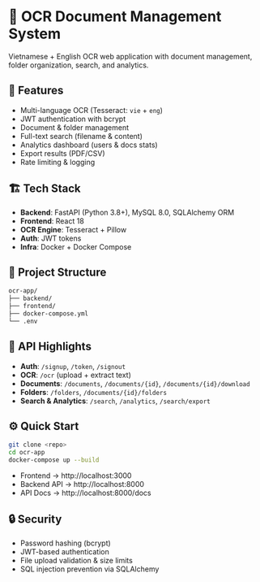 # 📄 OCR Document Management System

Vietnamese + English OCR web application with document management, folder organization, search, and analytics.

## 🚀 Features
- Multi-language OCR (Tesseract: `vie` + `eng`)
- JWT authentication with bcrypt
- Document & folder management
- Full-text search (filename & content)
- Analytics dashboard (users & docs stats)
- Export results (PDF/CSV)
- Rate limiting & logging

## 🏗️ Tech Stack
- **Backend**: FastAPI (Python 3.8+), MySQL 8.0, SQLAlchemy ORM  
- **Frontend**: React 18  
- **OCR Engine**: Tesseract + Pillow  
- **Auth**: JWT tokens  
- **Infra**: Docker + Docker Compose  

## 📁 Project Structure
```bash
ocr-app/
├── backend/
├── frontend/
├── docker-compose.yml
└── .env
```


## 🔧 API Highlights
- **Auth**: `/signup`, `/token`, `/signout`
- **OCR**: `/ocr` (upload + extract text)
- **Documents**: `/documents`, `/documents/{id}`, `/documents/{id}/download`
- **Folders**: `/folders`, `/documents/{id}/folders`
- **Search & Analytics**: `/search`, `/analytics`, `/search/export`

## ⚙️ Quick Start
```bash
git clone <repo>
cd ocr-app
docker-compose up --build
```
- Frontend → http://localhost:3000
- Backend API → http://localhost:8000
- API Docs → http://localhost:8000/docs

## 🔒 Security
- Password hashing (bcrypt)
- JWT-based authentication
- File upload validation & size limits
- SQL injection prevention via SQLAlchemy